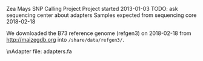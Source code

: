 Zea Mays SNP Calling Project
Project started 2013-01-03
TODO: ask sequencing center about adapters
Samples expected from sequencing core 2018-02-18


We downloaded the B73 reference genome (refgen3) on 2018-02-18 from
http://maizegdb.org into `/share/data/refgen3/`.

\nAdapter file: adapters.fa
